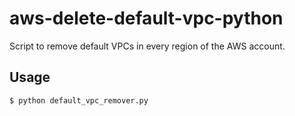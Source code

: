 # aws-delete-default-vpc-python

Script to remove default VPCs in every region of the AWS account.

## Usage
```
$ python default_vpc_remover.py
```